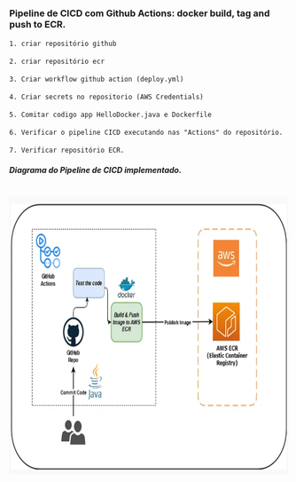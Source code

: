    
### Pipeline de CICD com Github Actions: docker build, tag and push to ECR.

    1. criar repositório github

    2. criar repositório ecr

    3. Criar workflow github action (deploy.yml)

    4. Criar secrets no repositorio (AWS Credentials)
  
    5. Comitar codigo app HelloDocker.java e Dockerfile

    6. Verificar o pipeline CICD executando nas "Actions" do repositório.
    
    7. Verificar repositório ECR.


##### Diagrama do Pipeline de CICD implementado.
<br/><img src="/aula_4/img/cicd.png" width="600" height="500">
